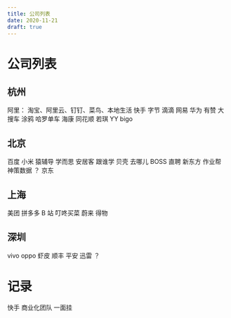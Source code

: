```yaml
---
title: 公司列表
date: 2020-11-21
draft: true
---
```


# 公司列表

## 杭州

阿里： 淘宝、阿里云、钉钉、菜鸟、本地生活
快手
字节
滴滴
网易
华为
有赞
大搜车
涂鸦
哈罗单车
海康
同花顺
若琪
YY
bigo

## 北京

百度
小米
猿辅导
学而思
安居客
跟谁学
贝壳
去哪儿
BOSS 直聘
新东方
作业帮
神策数据 ？
京东

## 上海

美团
拼多多
B 站
叮咚买菜
蔚来
得物

## 深圳

vivo
oppo
虾皮
顺丰
平安
迅雷 ？

# 记录

快手 商业化团队 一面挂
